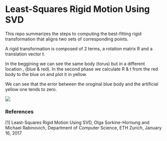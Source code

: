 # Least-Squares Rigid Motion Using SVD

This repo summarizes the steps to computing the best-fitting rigid transformation that aligns
two sets of corresponding points.

A rigid transformation is composed of 2 terms, a rotation matrix R and a translation vector t. 

In the beggining we can see the same body (torus) but in a different location , (blue & red). 
In the second phase we calculate R & t from the red body to the blue on and plot it in yellow. 

We can see that the error between the oroginal blue body and the artificial yellow one tends to zero. 


![](https://github.com/Raviv-Herrera/Rigid-Body-Transformation/blob/main/example.gif)


### References
[1] Least-Squares Rigid Motion Using SVD, Olga Sorkine-Hornung and Michael Rabinovich, Department of Computer Science, ETH Zurich, January 16, 2017
